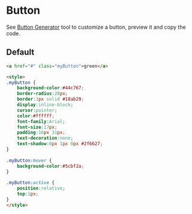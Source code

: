 # Button

See [Button Generator](https://www.bestcssbuttongenerator.com/) tool to customize a button, preview it and copy the code.


## Default

```html
<a href="#" class="myButton">green</a>

<style>
.myButton {
	background-color:#44c767;
	border-radius:28px;
	border:1px solid #18ab29;
	display:inline-block;
	cursor:pointer;
	color:#ffffff;
	font-family:Arial;
	font-size:17px;
	padding:16px 31px;
	text-decoration:none;
	text-shadow:0px 1px 0px #2f6627;
}
  
.myButton:hover {
	background-color:#5cbf2a;
}
  
.myButton:active {
	position:relative;
	top:1px;
}
</style> 
```
      

